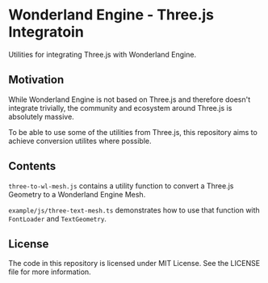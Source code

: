 # Wonderland Engine - Three.js Integratoin

Utilities for integrating Three.js with Wonderland Engine.

## Motivation

While Wonderland Engine is not based on Three.js and therefore doesn't
integrate trivially, the community and ecosystem around Three.js is
absolutely massive.

To be able to use some of the utilities from Three.js, this repository
aims to achieve conversion utilites where possible.

## Contents

`three-to-wl-mesh.js` contains a utility function to convert a Three.js
Geometry to a Wonderland Engine Mesh.

`example/js/three-text-mesh.ts` demonstrates how to use that function
with `FontLoader` and `TextGeometry`.

## License

The code in this repository is licensed under MIT License.
See the LICENSE file for more information.
